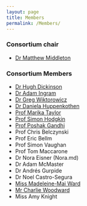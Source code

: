 ```yaml
---
layout: page
title: Members
permalink: /Members/
---
```


### Consortium chair

* [Dr Matthew Middleton](Matt.md)

### Consortium Members

* [Dr Hugh Dickinson](Hugh.md)
* [Dr Adam Ingram](Adam.md)
* [Dr Greg Wiktorowicz](Greg.md)
* [Dr Daniela Huppenkothen](Daniela.md)
* [Prof Marika Taylor](Marika.md)
* [Prof Simon Hodgkin](Simon.md)
* [Prof Poshak Gandhi](Poshak.md)
* Prof Chris Belczynski
* Prof Eric Bellm
* Prof Simon Vaughan
* Prof Tom Maccarone
* Dr Nora Eisner (Nora.md)
* Dr Adam McMaster
* Dr Andrés Gurpide
* Dr Noel Castro-Segura
* [Miss Madeleine-Mai Ward](Maddie.md)
* [Mr Charlie Woodward](Charlie.md)
* Miss Amy Knight


